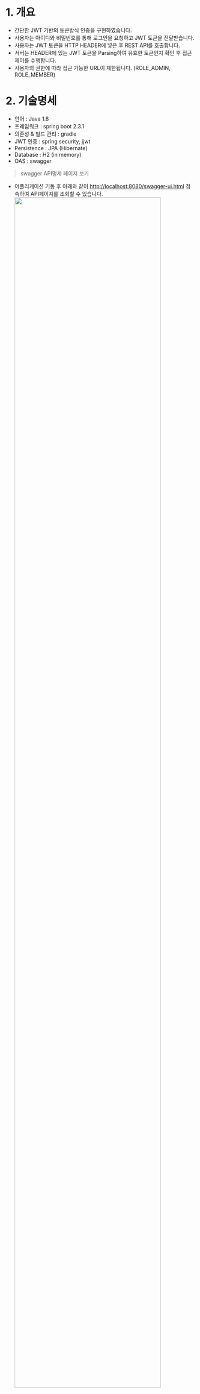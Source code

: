 # 1. 개요
- 간단한 JWT 기반의 토큰방식 인증을 구현하였습니다.
- 사용자는 아이디와 비밀번호를 통해 로그인을 요청하고 JWT 토큰을 전달받습니다.
- 사용자는 JWT 토큰을 HTTP HEADER에 넣은 후 REST API를 호출합니다.
- 서버는 HEADER에 있는 JWT 토큰을 Parsing하여 유효한 토큰인지 확인 후 접근제어를 수행합니다.
- 사용자의 권한에 따라 접근 가능한 URL이 제한됩니다. (ROLE_ADMIN, ROLE_MEMBER)


# 2. 기술명세
- 언어 : Java 1.8
- 프레임워크 : spring boot 2.3.1
- 의존성 & 빌드 관리 : gradle
- JWT 인증 : spring security, jjwt
- Persistence : JPA (Hibernate) 
- Database : H2 (in memory)
- OAS : swagger

> swagger API명세 페이지 보기
- 어플리케이션 기동 후 아래와 같이 [http://localhost:8080/swagger-ui.html](http://localhost:8080/swagger-ui.html) 접속하여 API페이지를 조회할 수 있습니다.
<img src="https://user-images.githubusercontent.com/61044774/91526280-35ea1980-e93e-11ea-9dc8-ed7792f53a37.jpg" width="90%"></img>


> H2 database 웹콘솔 보기
- H2 웹console 접속경로는 다음과 같습니다. [http://localhost:8080/h2-console/](http://localhost:8080/h2-console/) 
<img src="https://user-images.githubusercontent.com/61044774/85590819-b0b56080-b67f-11ea-8415-3eb50f5b82b8.jpg" width="90%"></img>

- Driver Class : org.h2.Driver
- JDBC URL : jdbc:h2:mem:testdb
- User Name : sa
- Password : [없음]


# 3. 실행

---

> Tips 
- **만약 lombok 관련 오류가 발생하면 아래의 url을 참조해 주세요**
[https://stackoverflow.com/questions/35842751/lombok-not-working-with-sts](https://stackoverflow.com/questions/35842751/lombok-not-working-with-sts)
[https://countryxide.tistory.com/16](https://countryxide.tistory.com/16)  
[https://planbsw.tistory.com/109](https://planbsw.tistory.com/109)

---

## 실행 하기

> 소스 main Application 실행하기 
- com.milkit.app.DemoApplication 을 IDE에서 run하여 바로 실행할 수 있습니다.
 <img src="https://user-images.githubusercontent.com/61044774/91526490-b1e46180-e93e-11ea-9c03-6385d281d944.jpg" width="90%"></img>


# 4. 처리과정

## 인증 요청
- http://localhost:8080/login URL로 POST로 인증정보를 전달합니다.
<img src="https://user-images.githubusercontent.com/61044774/93299272-c033e800-f82f-11ea-852d-9da348dfdf30.jpg" width="90%"></img>
  * 사용자 계정은 admin / test 혹은 test / test로 지정할 수 있습니다. (admin은 ROLE_ADMIN 권한, test는 ROLE_MEMBER 권한)
  * 사용자 계정은 POST Body에 다음과 같은 형식의 json 값을 설정합니다.
  ```javascript
  {
	"username" : "admin",
	"password" : "test"
  }
  ```
  * 사용자가 인증되었다면 서버는 Response body에 JWT Token 정보를 전달합니다. 
  ```javascript
  {
    "code": "0",
    "message": "성공했습니다",
    "value": {
      "accessToken": "eyJhbGciOiJIUzI1NiJ9.eyJ1c2VyTk0iOiLqtIDrpqzsnpAiLCJhdXRoUm9sZSI6IlJPTEVfQURNSU4iLCJuYW1lIjoiYWRtaW4iLCJleHAiOjE2MDAyMzQxMjgsImlhdCI6MTYwMDIzMjMyOH0.hYTzcG5nDhdVn4OVbrrH7ybSLwBxq1Fm2O9A60uk8Zw",
      "refreshToken": "eyJhbGciOiJIUzI1NiJ9.eyJ1c2VyTk0iOiLqtIDrpqzsnpAiLCJhdXRoUm9sZSI6IlJPTEVfQURNSU4iLCJuYW1lIjoiYWRtaW4iLCJleHAiOjE2MDE0NDE5MzAsImlhdCI6MTYwMDIzMjMzMH0.MZLH17FUuUqYzlZDQ2AZDcRnSvxT2QJJeLHhiwtJFDo",
      "tokenType": "bearer"
    }
  }
  ```
---

## 토큰 재발급
- http://localhost:8080/refresh URL로 토큰정보 재발급을 요청합니다.
<img src="https://user-images.githubusercontent.com/61044774/93299989-f6be3280-f830-11ea-9873-0cd627d18072.jpg" width="90%"></img>
  * 사용자는 인증요청에서 응답받은 JWT refresh Token 값을 Authorization Header에 입력합니다.
  * 사용자의 토큰이 유효한 것인지 확인되었다면 서버는 Response body에 JWT Token 정보를 전달합니다. 
  ```javascript
  {
    "code": "0",
    "message": "성공했습니다",
    "value": {
      "accessToken": "eyJhbGciOiJIUzI1NiJ9.eyJ1c2VyTk0iOiLqtIDrpqzsnpAiLCJhdXRoUm9sZSI6IlJPTEVfQURNSU4iLCJuYW1lIjoiYWRtaW4iLCJleHAiOjE2MDAyMzkxODcsImlhdCI6MTYwMDIzNzM4N30.vp16ZPTySBEUJd3PxQd9ng3hnMBmOVoWrZksnXbw_5o",
      "refreshToken": "eyJhbGciOiJIUzI1NiJ9.eyJ1c2VyTk0iOiLqtIDrpqzsnpAiLCJhdXRoUm9sZSI6IlJPTEVfQURNSU4iLCJuYW1lIjoiYWRtaW4iLCJleHAiOjE2MDE0NDY5ODcsImlhdCI6MTYwMDIzNzM4N30.6XqQb6INp3IU-0IwHALG5lsIfC5PeUehekbQsKU2stE",
      "tokenType": "bearer"
    }
  }
  ```
---

## API 호출
- http://localhost:8080/api/userinfo URL을 GET으로 호출하여 사용자 정보를 요청합니다.
<img src="https://user-images.githubusercontent.com/61044774/91528741-025dbe00-e943-11ea-81af-2e4ca5a1d261.jpg" width="90%"></img>

  * <span style="color:red">사용자는 API 호출 시 상기 [인증요청] 에서 응답받은 JWT accessToken 값을 HTTP Header의 Authorization 항목에 입력하여 전송하여야 합니다.</span>  
    ex) Request HEADER의 Authorization 값 형식
    ```html
    Bearer eyJhbGciOiJIUzI1NiJ9.eyJ1c2VyTk0iOiLqtIDrpqzsnpAiLCJhdXRoUm9sZSI6IlJPTEVfQURNSU4iLCJuYW1lIjoiYWRtaW4iLCJleHAiOjE2MDAyMzQxMjgsImlhdCI6MTYwMDIzMjMyOH0.hYTzcG5nDhdVn4OVbrrH7ybSLwBxq1Fm2O9A60uk8Zw
    ```
  * <span style="color:blue">서버는 API Request Header의 JWT Token을 확인하고 권한확인 및 접근제어를 수행합니다.</span>


# 5. Spring Security 처리 과정
- Spring Security config에서 인증(JwtAuthenticationFilter)과 접근제어(JwtAuthorizationFilter)에 대한 필터를 등록합니다.
  ```java
  
    @Override
    protected void configure(HttpSecurity http) throws Exception{
        http
        	.httpBasic().disable() 
	        .csrf().disable()
	        .sessionManagement().sessionCreationPolicy(SessionCreationPolicy.STATELESS)
	        .and()
	        .authorizeRequests()
	        .antMatchers(HttpMethod.POST, "/login").permitAll()
	        .antMatchers("/api/greeting").hasAnyRole("MEMBER", "ADMIN")
	        .antMatchers("/api/userinfo/**").hasRole("ADMIN")
	        .anyRequest().authenticated()
	        .and()
	        .addFilterBefore(new JwtAuthorizationFilter(authenticationManager()), BasicAuthenticationFilter.class)
	        .addFilterBefore(new JwtAuthenticationFilter(authenticationManager()), UsernamePasswordAuthenticationFilter.class)
	        ;
        
    }
    
	@Bean
	public PasswordEncoder passwordEncoder() {
        return new BCryptPasswordEncoder();
    }
	
    @Bean
    public JwtAuthenticationProvider authenticationProvider() {
        return new JwtAuthenticationProvider(passwordEncoder());
    }
    
    @Override
    protected void configure(AuthenticationManagerBuilder auth) throws Exception {
    	auth.authenticationProvider(authenticationProvider());
    }
    
  ```
- JwtAuthenticationFilter에서 UsernamePasswordAuthenticationToken을 생성하여 AuthenticaionManager에게 전달합니다.
  ```java
  
    @Override
    public Authentication attemptAuthentication(HttpServletRequest request, HttpServletResponse response) throws AuthenticationException {
    	UsernamePasswordAuthenticationToken authenticationToken;
    	
		try {
			UserInfo credentials = new ObjectMapper().readValue(request.getInputStream(), UserInfo.class);
	        authenticationToken = new UsernamePasswordAuthenticationToken(
	                credentials.getUsername(),
	                credentials.getPassword(),
	                new ArrayList<>()
	        );
		} catch (IOException e) {
			e.printStackTrace();
			throw new AttemptAuthenticationException();
		}

        return this.getAuthenticationManager().authenticate(authenticationToken);
    }

  ``` 
- 인증을 위임받은 JwtAuthenticationProvider는 UserDetailsService를 통해 입력받은 아이디에 대한 사용자 정보를 DB에서 조회하여 인증을 수행합니다.
  ```java
  
    @Override
    public Authentication authenticate(Authentication authentication) throws AuthenticationException {
        UsernamePasswordAuthenticationToken token = (UsernamePasswordAuthenticationToken) authentication;
        
        String userID = (String) token.getPrincipal();
        String password = (String) token.getCredentials();
        UserDetails userDetails = (UserDetails) userDetailsService.loadUserByUsername(userID);

        if (!passwordEncoder.matches(password, userDetails.getPassword())) {
            throw new BadCredentialsException(userDetails.getUsername() + "Invalid password");
        }

        return new UsernamePasswordAuthenticationToken(userDetails, password, userDetails.getAuthorities());
    }

    @Override
    public boolean supports(Class<?> authentication) {
        return authentication.equals(UsernamePasswordAuthenticationToken.class);
    }
    
  ``` 
- JwtAuthenticationFilter는 전달받은 UsernameAuthenticationToken을 재정의된 successfulAuthentication 메서드로 전송하고, JWT 토큰을 생성하여 Response 의 헤더에 추가하여 반환합니다.
  ```java

    @Override
    protected void successfulAuthentication(HttpServletRequest request, HttpServletResponse response, FilterChain chain, Authentication authResult) throws IOException, ServletException {
    	UserInfo principal = (UserInfo) authResult.getPrincipal();
    	String token = jwtTokenProvider.createToken(principal);
        response.addHeader(AppCommon.getInstance().JWT_HEADER_STRING, AppCommon.getInstance().JWT_TOKEN_PREFIX + token);
    }
    
  ``` 
- JwtAuthorizationFilter에서 사용자가 API url을 요청 시 Request Header의 JWT Token을 확인하고 권한확인 및 접근제어를 수행합니다.
  ```java
  
	@Override
    protected void doFilterInternal(HttpServletRequest request, HttpServletResponse response, FilterChain chain) throws IOException, ServletException {
        String header = request.getHeader(AppCommon.getInstance().JWT_HEADER_STRING);

        if(header == null || !header.startsWith(AppCommon.getInstance().JWT_TOKEN_PREFIX)) {
            chain.doFilter(request, response);
            return;
        }

        Authentication authentication = getUsernamePasswordAuthentication(request);
        SecurityContextHolder.getContext().setAuthentication(authentication);

        chain.doFilter(request, response);
    }

    private Authentication getUsernamePasswordAuthentication(HttpServletRequest request) {
    	Authentication authentication = null;
        String token = request.getHeader(AppCommon.getInstance().JWT_HEADER_STRING);
        if(token != null) {
        	Claims claims = jwtTokenProvider.getClaims(token.replace(AppCommon.getInstance().JWT_TOKEN_PREFIX, ""));
        	
            if(claims != null) {
            	authentication = new UsernamePasswordAuthenticationToken(claims.get("name"), null, UserInfo.getAuthorities((String)claims.get("authRole")));
            }
        }
        
        return authentication;
    }

  ``` 


